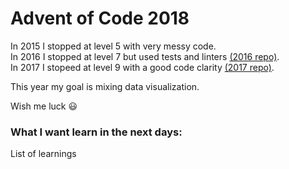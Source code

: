 # Advent of Code 2018

In 2015 I stopped at level 5 with very messy code.<br/>
In 2016 I stopped at level 7 but used tests and linters [(2016 repo)](https://github.com/zehfernandes/adventofcode2016). <br/>
In 2017 I stopeed at level 9 with a good code clarity [(2017 repo)](https://github.com/zehfernandes/adventofcode2017).

This year my goal is mixing data visualization.

Wish me luck 😃

### What I want learn in the next days:

List of learnings
